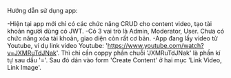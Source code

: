 Hướng dẫn sử dụng app:

-Hiện tại app mới chỉ có các chức năng CRUD cho content video, tạo tài khoản người dùng có JWT.
-Có 3 vai trò là Admin, Moderator, User. Chưa có chức năng xóa tài khoản, giao diện còn rất cơ bản.
-App đang lấy video từ Youtube, ví dụ link video Youtube: 
 'https://www.youtube.com/watch?v=JXMRuTdJNak'. Thì chỉ cần coppy phần chuỗi 'JXMRuTdJNak'
 là phần kí tự sau dấu '='. Sau đó dán vào form 'Create Content' ở hai mục 'Link Video, Link Image'.
 
